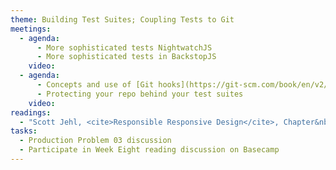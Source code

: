 ```yaml
---
theme: Building Test Suites; Coupling Tests to Git
meetings:
  - agenda:
      - More sophisticated tests NightwatchJS
      - More sophisticated tests in BackstopJS
    video:
  - agenda:
      - Concepts and use of [Git hooks](https://git-scm.com/book/en/v2/Customizing-Git-Git-Hooks)
      - Protecting your repo behind your test suites
    video:
readings:
  - "Scott Jehl, <cite>Responsible Responsive Design</cite>, Chapter&nbsp;4"
tasks:
  - Production Problem 03 discussion
  - Participate in Week Eight reading discussion on Basecamp
---
```

